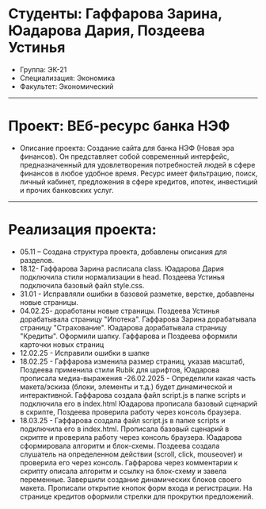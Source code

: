 # Студенты: Гаффарова Зарина, Юадарова Дария, Поздеева Устинья
- Группа: ЭК-21
- Специализация: Экономика
- Факультет: Экономический
---
# Проект: ВЕб-ресурс банка НЭФ
- Описание проекта: Создание сайта для банка НЭФ (Новая эра финансов). Он представляет собой современный интерфейс, предназначенный для удовлетворения потребностей людей в сфере финансов в любое удобное время. Ресурс имеет фильтрацию, поиск, личный кабинет, предложения в сфере кредитов, ипотек, инвестиций и прочих банковских услуг.
---
# Реализация проекта:
- 05.11 – Создана структура проекта, добавлены описания для разделов. 
- 18.12- Гаффарова Зарина расписала class. Юадарова Дария подключила стили нормализации в head. Поздеева Устинья подключила базовый файл style.css.
- 31.01 - Исправляли ошибки в базовой разметке, верстке, добавлены новые страницы.
- 04.02.25- доработаны новые страницы. Поздеева Устинья дорабатывала страницу "Ипотека". Гаффарова Зарина дорабатывала страницу "Страхование". Юадарова дорабатывала страницу "Кредиты". Оформили шапку. Гаффарова и Поздеева оформили карточки новых страниц
- 12.02.25 - Исправили ошибки в шапке
- 18.02.25 - Гаффарова изменила размер страниц, указав масштаб, Поздеева применила стили Rubik для шрифтов, Юадарова прописала медиа-выражения
-26.02.2025 - Определили какая часть макета/эскиза (блоки, элементы и т.д.) будет динамической и интерактивной. 
Гаффарова создала файл script.js в папке scripts и подключила его в index.html
Юадарова прописала базовый сценарий в скрипте, Поздеева проверила работу через консоль браузера.
- 18.03.25 - Гаффарова создала файл script.js в папке scripts и подключила его в index.html. Прописала базовый сценарий в скрипте и проверила работу через консоль браузера. Юадарова сформировала алгоритм и блок-схемы. Поздеева создала слушатель на определенном действии (scroll, click, mouseover) и проверила его через консоль. Гаффарова через комментарии к скрипту описала алгоритм и ссылку на блок-схему и завела переменные. Завершили создание динамических блоков своего макета. Прописали открытие кнопок форм входа и регистрации. На странице кредитов оформили стрелки для прокрутки предложений.